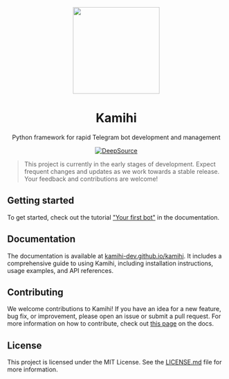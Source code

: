 <div align="center">
  <img src="https://api.iconify.design/flowbite:paper-plane-solid.svg?color=%231520A6" width="200" height="200">
  <h1>Kamihi</h1>
  <p>Python framework for rapid Telegram bot development and management</p>
    <a href="https://app.deepsource.com/gh/kamihi-dev/kamihi/" target="_blank"><img alt="DeepSource" title="DeepSource" src="https://app.deepsource.com/gh/kamihi-dev/kamihi.svg/?label=code+coverage&show_trend=false&token=XJwx56oI7k7Bm23vhsstts9q"/></a>
</div>

> This project is currently in the early stages of development. Expect frequent changes and updates as we work towards a stable release. Your feedback and contributions are welcome!

## Getting started

To get started, check out the tutorial ["Your first bot"](https://kamihi-dev.github.io/kamihi/tutorials/your-first-bot/) in the documentation.

## Documentation

The documentation is available at [kamihi-dev.github.io/kamihi](https://kamihi-dev.github.io/kamihi/). It includes a comprehensive guide to using Kamihi, including installation instructions, usage examples, and API references.

## Contributing

We welcome contributions to Kamihi! If you have an idea for a new feature, bug fix, or improvement, please open an 
issue or submit a pull request. For more information on how to contribute, check out [this page](https://kamihi-dev.github.io/kamihi/dev/) on the docs.

## License

This project is licensed under the MIT License. See the [LICENSE.md](LICENSE.md) file for more information.
